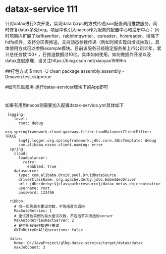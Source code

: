 # datax-service  111
针对datax进行2次开发，实现data 以rpc的方式传递json配置调用推数服务，同时修复datax多处bug。项目中也引入nacos作为服务的配置中心和注册中心； 同时项目内扩展了kafkawriter，rabbitmqwriter，esreader，hivereader。增强了hdfs插件，支持分区表推送，支持动态参数传递（例如时间实现自增式抽取）。具体使用方式可以参照example模块。目前该服务已经稳定服务某上市公司半年，累计总任务数100+ ，日推送数据过10亿。具体如何使用，如何做插件开发以及datax底层原理，请关注https://blog.csdn.net/xiaoyao1999hn

##打包方式
    $ mvn -U clean package assembly:assembly -Dmaven.test.skip=true
    
#如何启动服务
    运行datax-servicer模块下的App即可

#
如果有用到nacos则需要加入配置datax-service.yml具体如下

     logging:
        level:
          root: debug
          org.springframework.cloud.gateway.filter.LoadBalancerClientFilter: TRACE
          log4j.logger.org.springframework.jdbc.core.JdbcTemplate: debug
          com.alibaba.nacos.client.naming: error
      spring:
        cloud:
          loadbalancer:
            retry:
              enabled: true
        datasource:
          type: com.alibaba.druid.pool.DruidDataSource
          driverClassName: org.apache.derby.jdbc.EmbeddedDriver
          url: jdbc:derby:${classpath:resource}/datax_metas_db;create=true
          username: root
          password: 123456
      
      ribbon:
        # 同一实例最大重试次数，不包括首次调用
        MaxAutoRetries: 1
        # 重试其他实例的最大重试次数，不包括首次所选的server
        MaxAutoRetriesNextServer: 2
        # 是否所有操作都进行重试
        OkToRetryOnAllOperations: false
      
      datax:
        home: D:/JavaProject/glbg-datax-service/target/datax/datax
        maxJobCount: 3 